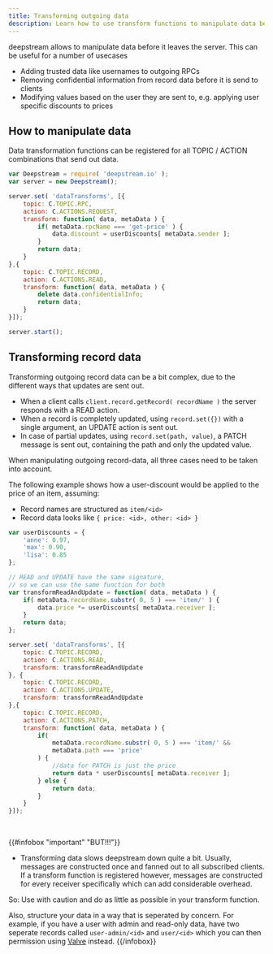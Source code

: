 ```yaml
---
title: Transforming outgoing data
description: Learn how to use transform functions to manipulate data before it leaves the server
---
```


deepstream allows to manipulate data before it leaves the server. This can be useful for a number of usecases

* Adding trusted data like usernames to outgoing RPCs
* Removing confidential information from record data before it is send to clients
* Modifying values based on the user they are sent to, e.g. applying user specific discounts to prices

## How to manipulate data
Data transformation functions can be registered for all TOPIC / ACTION combinations that send out data.

```javascript
var Deepstream = require( 'deepstream.io' );
var server = new Deepstream();

server.set( 'dataTransforms', [{
	topic: C.TOPIC.RPC,
	action: C.ACTIONS.REQUEST,
	transform: function( data, metaData ) {
		if( metaData.rpcName === 'get-price' ) {
			data.discount = userDiscounts[ metaData.sender ];
		}
		return data;
	}
},{
	topic: C.TOPIC.RECORD,
	action: C.ACTIONS.READ,
	transform: function( data, metaData ) {
		delete data.confidentialInfo;
		return data;
	}
}]);

server.start();
```

## Transforming record data

Transforming outgoing record data can be a bit complex, due to the different ways that updates are sent out.
* When a client calls `client.record.getRecord( recordName )` the server responds with a READ action.
* When a record is completely updated, using `record.set({})` with a single argument, an UPDATE action is sent out.
* In case of partial updates, using `record.set(path, value)`, a PATCH message is sent out, containing the path and only the updated value.

When manipulating outgoing record-data, all three cases need to be taken into account.

The following example shows how a user-discount would be applied to the price of an item, assuming:
* Record names are structured as `item/<id>`
* Record data looks like `{ price: <id>, other: <id> }`

```javascript
var userDiscounts = {
	'anne': 0.97,
	'max': 0.90,
	'lisa': 0.85
};

// READ and UPDATE have the same signature,
// so we can use the same function for both
var transformReadAndUpdate = function( data, metaData ) {
	if( metaData.recordName.substr( 0, 5 ) === 'item/' ) {
		data.price *= userDiscounts[ metaData.receiver ];
	}
	return data;
};

server.set( 'dataTransforms', [{
	topic: C.TOPIC.RECORD,
	action: C.ACTIONS.READ,
	transform: transformReadAndUpdate
}, {
	topic: C.TOPIC.RECORD,
	action: C.ACTIONS.UPDATE,
	transform: transformReadAndUpdate
},{
	topic: C.TOPIC.RECORD,
	action: C.ACTIONS.PATCH,
	transform: function( data, metaData ) {
		if(
			metaData.recordName.substr( 0, 5 ) === 'item/' &&
			metaData.path === 'price'
		) {
			//data for PATCH is just the price
			return data * userDiscounts[ metaData.receiver ];
		} else {
			return data;
		}
	}
}]);
```
<br/>

{{#infobox "important" "BUT!!!"}}
- Transforming data slows deepstream down quite a bit. Usually, messages are constructed once and fanned out to all subscribed clients. If a transform function is registered however, messages are constructed for every receiver specifically which can add considerable overhead.

So: Use with caution and do as little as possible in your transform function.

Also, structure your data in a way that is seperated by concern. For example, if
you have a user with admin and read-only data, have two seperate records called
`user-admin/<id>` and `user/<id>` which you can then permission using
[Valve](/tutorials/core/permission-conf-simple/) instead.
{{/infobox}}
